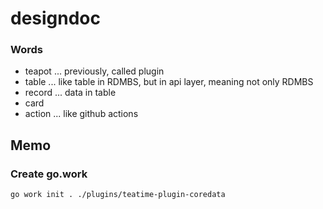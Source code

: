 # designdoc
### Words
- teapot ... previously, called plugin
- table ... like table in RDMBS, but in api layer, meaning not only RDMBS
- record ... data in table
- card
- action ... like github actions

## Memo
### Create go.work
```bash
go work init . ./plugins/teatime-plugin-coredata
```
